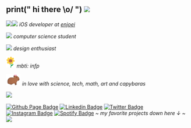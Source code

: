 ## print(" hi there \\o/ ") <img src="https://user-images.githubusercontent.com/5679180/79618120-0daffb80-80be-11ea-819e-d2b0fa904d07.gif" width="27">

<img align="left" src="https://github.com/anathayna/anathayna/blob/master/assets/pusheencode.gif"/>

<p></a><img src="https://media.giphy.com/media/WUlplcMpOCEmTGBtBW/giphy.gif" width="30"><em> iOS developer at <a href="http://www.enjoei.com.br">enjoei</em></p>
<p></a><img src="https://github.com/anathayna/anathayna/blob/master/assets/bmo.gif" width="30"/> <em>computer science student</em></p>
<p></a><img src="https://github.com/anathayna/anathayna/blob/master/assets/enthusiast.gif" width="30"/> <em>design enthusiast</em></p>
<p></a><img src="https://github.com/anathayna/anathayna/blob/master/assets/flower.gif" width="25"/> <em>mbti: infp</em></p>
<p></a><img src="https://github.com/anathayna/anathayna/blob/master/assets/capybara.gif" width="40"/> <em>in love with science, tech, math, art and capybaras</em></p>
<p></a><img src="https://github.com/anathayna/anathayna/blob/master/assets/nyancat.gif" width="50"/> <em></em></p>

[![Github Page Badge](https://img.shields.io/badge/-Github_Page-000?style=flat-square&logo=Github&logoColor=white&link=https://anathayna.github.io)](https://anathayna.github.io)
 [![Linkedin Badge](https://img.shields.io/badge/-LinkedIn-blue?style=flat-square&logo=Linkedin&logoColor=white&link=https://www.linkedin.com/in/anathaynafranca/)](https://www.linkedin.com/in/anathaynafranca/)
 [![Twitter Badge](https://img.shields.io/badge/-Twitter-1ca0f1?style=flat-square&labelColor=1ca0f1&logo=twitter&logoColor=white&link=https://twitter.com/anadehavaiana)](https://twitter.com/anadehavaiana)
 [![Instagram Badge](https://img.shields.io/badge/-Instagram-c039a6?style=flat-square&labelColor=c039a6&logo=instagram&logoColor=white&link=https://instagram.com/anadehavaiana)](https://instagram.com/anadehavaiana)
 [![Spotify Badge](https://img.shields.io/badge/-Spotify-1db954?style=flat-square&labelColor=1db954&logo=spotify&logoColor=white&link=https://open.spotify.com/user/22prktxbbzv476kqemxclmwri)](https://open.spotify.com/user/22prktxbbzv476kqemxclmwri) <em> ~ my favorite projects down here ↓ ~ </a><img src="https://github.com/anathayna/anathayna/blob/master/assets/salt.gif?raw=1" width="55"/></em>

